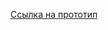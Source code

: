 [Ссылка на прототип](https://www.figma.com/design/UZ6k5S189ACn4rhbRtqssp/%D0%BC%D0%B0%D1%80%D0%BA%D0%B5%D1%82%D0%BF%D0%BB%D0%B5%D0%B9%D1%81-%D0%BF%D1%80%D0%BE%D1%82%D0%BE%D1%82%D0%B8%D0%BF?node-id=0-1&t=8sBmJCw3XgOW112D-1)
